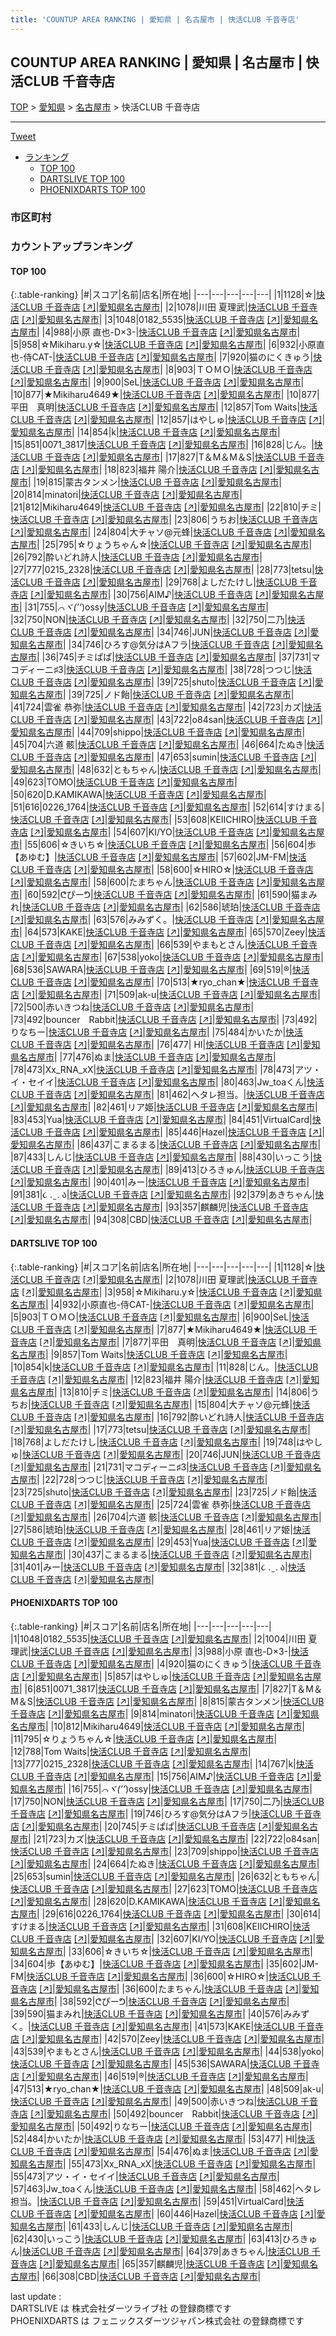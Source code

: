 ```yaml
---
title: 'COUNTUP AREA RANKING | 愛知県 | 名古屋市 | 快活CLUB 千音寺店'
---
```

## COUNTUP AREA RANKING | 愛知県 | 名古屋市 | 快活CLUB 千音寺店

[TOP](/darts/rank/) > [愛知県](/darts/rank/愛知県/) > [名古屋市](/darts/rank/愛知県/名古屋市/) > 快活CLUB 千音寺店

___

<a href="https://twitter.com/share?ref_src=twsrc%5Etfw" data-text="COUNTUP AREA RANKING | 愛知県名古屋市快活CLUB 千音寺店" class="twitter-share-button" data-hashtags="DARTSLIVE,PHOENIXDARTS,darts,ダーツ" data-show-count="false">Tweet</a>

* [ランキング](#カウントアップランキング)
    * [TOP 100](#top-100)
    * [DARTSLIVE TOP 100](#dartslive-top-100)
    * [PHOENIXDARTS TOP 100](#phoenixdarts-top-100)

### 市区町村

<ul>

</ul>

### カウントアップランキング

#### TOP 100



{:.table-ranking}
|#|スコア|名前|店名|所在地|
|---|---|---|---|---|
|1|1128|<span class="rank-name-dl">☆</span>|<a href="/darts/rank/shops/a85e10fd75f3d68a28032249b44395af.html">快活CLUB 千音寺店</a> <a href="https://search.dartslive.com/jp/shop/a85e10fd75f3d68a28032249b44395af">[↗]</a>|<a href="/darts/rank/愛知県/名古屋市">愛知県名古屋市</a>|
|2|1078|<span class="rank-name-dl">川田 夏理武</span>|<a href="/darts/rank/shops/a85e10fd75f3d68a28032249b44395af.html">快活CLUB 千音寺店</a> <a href="https://search.dartslive.com/jp/shop/a85e10fd75f3d68a28032249b44395af">[↗]</a>|<a href="/darts/rank/愛知県/名古屋市">愛知県名古屋市</a>|
|3|1048|<span class="rank-name-pd">0182_5535</span>|<a href="/darts/rank/shops/95231.html">快活CLUB 千音寺店</a> <a href="https://vs.phoenixdarts.com/jp/shop/shopDetailInfo/s_95231?s_seq=95231">[↗]</a>|<a href="/darts/rank/愛知県/名古屋市">愛知県名古屋市</a>|
|4|988|<span class="rank-name-pd">小原 直也-D×3-</span>|<a href="/darts/rank/shops/95231.html">快活CLUB 千音寺店</a> <a href="https://vs.phoenixdarts.com/jp/shop/shopDetailInfo/s_95231?s_seq=95231">[↗]</a>|<a href="/darts/rank/愛知県/名古屋市">愛知県名古屋市</a>|
|5|958|<span class="rank-name-dl">☆Mikiharu.y☆</span>|<a href="/darts/rank/shops/a85e10fd75f3d68a28032249b44395af.html">快活CLUB 千音寺店</a> <a href="https://search.dartslive.com/jp/shop/a85e10fd75f3d68a28032249b44395af">[↗]</a>|<a href="/darts/rank/愛知県/名古屋市">愛知県名古屋市</a>|
|6|932|<span class="rank-name-dl">小原直也-侍CAT-</span>|<a href="/darts/rank/shops/a85e10fd75f3d68a28032249b44395af.html">快活CLUB 千音寺店</a> <a href="https://search.dartslive.com/jp/shop/a85e10fd75f3d68a28032249b44395af">[↗]</a>|<a href="/darts/rank/愛知県/名古屋市">愛知県名古屋市</a>|
|7|920|<span class="rank-name-pd">猫のにくきゅう</span>|<a href="/darts/rank/shops/95231.html">快活CLUB 千音寺店</a> <a href="https://vs.phoenixdarts.com/jp/shop/shopDetailInfo/s_95231?s_seq=95231">[↗]</a>|<a href="/darts/rank/愛知県/名古屋市">愛知県名古屋市</a>|
|8|903|<span class="rank-name-dl">ＴＯＭＯ</span>|<a href="/darts/rank/shops/a85e10fd75f3d68a28032249b44395af.html">快活CLUB 千音寺店</a> <a href="https://search.dartslive.com/jp/shop/a85e10fd75f3d68a28032249b44395af">[↗]</a>|<a href="/darts/rank/愛知県/名古屋市">愛知県名古屋市</a>|
|9|900|<span class="rank-name-dl">SeL</span>|<a href="/darts/rank/shops/a85e10fd75f3d68a28032249b44395af.html">快活CLUB 千音寺店</a> <a href="https://search.dartslive.com/jp/shop/a85e10fd75f3d68a28032249b44395af">[↗]</a>|<a href="/darts/rank/愛知県/名古屋市">愛知県名古屋市</a>|
|10|877|<span class="rank-name-dl">★Mikiharu4649★</span>|<a href="/darts/rank/shops/a85e10fd75f3d68a28032249b44395af.html">快活CLUB 千音寺店</a> <a href="https://search.dartslive.com/jp/shop/a85e10fd75f3d68a28032249b44395af">[↗]</a>|<a href="/darts/rank/愛知県/名古屋市">愛知県名古屋市</a>|
|10|877|<span class="rank-name-dl">平田　真明</span>|<a href="/darts/rank/shops/a85e10fd75f3d68a28032249b44395af.html">快活CLUB 千音寺店</a> <a href="https://search.dartslive.com/jp/shop/a85e10fd75f3d68a28032249b44395af">[↗]</a>|<a href="/darts/rank/愛知県/名古屋市">愛知県名古屋市</a>|
|12|857|<span class="rank-name-dl">Tom Waits</span>|<a href="/darts/rank/shops/a85e10fd75f3d68a28032249b44395af.html">快活CLUB 千音寺店</a> <a href="https://search.dartslive.com/jp/shop/a85e10fd75f3d68a28032249b44395af">[↗]</a>|<a href="/darts/rank/愛知県/名古屋市">愛知県名古屋市</a>|
|12|857|<span class="rank-name-pd">はやしゅ</span>|<a href="/darts/rank/shops/95231.html">快活CLUB 千音寺店</a> <a href="https://vs.phoenixdarts.com/jp/shop/shopDetailInfo/s_95231?s_seq=95231">[↗]</a>|<a href="/darts/rank/愛知県/名古屋市">愛知県名古屋市</a>|
|14|854|<span class="rank-name-dl">k</span>|<a href="/darts/rank/shops/a85e10fd75f3d68a28032249b44395af.html">快活CLUB 千音寺店</a> <a href="https://search.dartslive.com/jp/shop/a85e10fd75f3d68a28032249b44395af">[↗]</a>|<a href="/darts/rank/愛知県/名古屋市">愛知県名古屋市</a>|
|15|851|<span class="rank-name-pd">0071_3817</span>|<a href="/darts/rank/shops/95231.html">快活CLUB 千音寺店</a> <a href="https://vs.phoenixdarts.com/jp/shop/shopDetailInfo/s_95231?s_seq=95231">[↗]</a>|<a href="/darts/rank/愛知県/名古屋市">愛知県名古屋市</a>|
|16|828|<span class="rank-name-dl">じん。</span>|<a href="/darts/rank/shops/a85e10fd75f3d68a28032249b44395af.html">快活CLUB 千音寺店</a> <a href="https://search.dartslive.com/jp/shop/a85e10fd75f3d68a28032249b44395af">[↗]</a>|<a href="/darts/rank/愛知県/名古屋市">愛知県名古屋市</a>|
|17|827|<span class="rank-name-pd">T＆M＆M＆S</span>|<a href="/darts/rank/shops/95231.html">快活CLUB 千音寺店</a> <a href="https://vs.phoenixdarts.com/jp/shop/shopDetailInfo/s_95231?s_seq=95231">[↗]</a>|<a href="/darts/rank/愛知県/名古屋市">愛知県名古屋市</a>|
|18|823|<span class="rank-name-dl">福井 陽介</span>|<a href="/darts/rank/shops/a85e10fd75f3d68a28032249b44395af.html">快活CLUB 千音寺店</a> <a href="https://search.dartslive.com/jp/shop/a85e10fd75f3d68a28032249b44395af">[↗]</a>|<a href="/darts/rank/愛知県/名古屋市">愛知県名古屋市</a>|
|19|815|<span class="rank-name-pd">蒙古タンメン</span>|<a href="/darts/rank/shops/95231.html">快活CLUB 千音寺店</a> <a href="https://vs.phoenixdarts.com/jp/shop/shopDetailInfo/s_95231?s_seq=95231">[↗]</a>|<a href="/darts/rank/愛知県/名古屋市">愛知県名古屋市</a>|
|20|814|<span class="rank-name-pd">minatori</span>|<a href="/darts/rank/shops/95231.html">快活CLUB 千音寺店</a> <a href="https://vs.phoenixdarts.com/jp/shop/shopDetailInfo/s_95231?s_seq=95231">[↗]</a>|<a href="/darts/rank/愛知県/名古屋市">愛知県名古屋市</a>|
|21|812|<span class="rank-name-pd">Mikiharu4649</span>|<a href="/darts/rank/shops/95231.html">快活CLUB 千音寺店</a> <a href="https://vs.phoenixdarts.com/jp/shop/shopDetailInfo/s_95231?s_seq=95231">[↗]</a>|<a href="/darts/rank/愛知県/名古屋市">愛知県名古屋市</a>|
|22|810|<span class="rank-name-dl">チミ</span>|<a href="/darts/rank/shops/a85e10fd75f3d68a28032249b44395af.html">快活CLUB 千音寺店</a> <a href="https://search.dartslive.com/jp/shop/a85e10fd75f3d68a28032249b44395af">[↗]</a>|<a href="/darts/rank/愛知県/名古屋市">愛知県名古屋市</a>|
|23|806|<span class="rank-name-dl">うちお</span>|<a href="/darts/rank/shops/a85e10fd75f3d68a28032249b44395af.html">快活CLUB 千音寺店</a> <a href="https://search.dartslive.com/jp/shop/a85e10fd75f3d68a28032249b44395af">[↗]</a>|<a href="/darts/rank/愛知県/名古屋市">愛知県名古屋市</a>|
|24|804|<span class="rank-name-dl">大チャソ@元蜂</span>|<a href="/darts/rank/shops/a85e10fd75f3d68a28032249b44395af.html">快活CLUB 千音寺店</a> <a href="https://search.dartslive.com/jp/shop/a85e10fd75f3d68a28032249b44395af">[↗]</a>|<a href="/darts/rank/愛知県/名古屋市">愛知県名古屋市</a>|
|25|795|<span class="rank-name-pd">☆りょうちゃん☆</span>|<a href="/darts/rank/shops/95231.html">快活CLUB 千音寺店</a> <a href="https://vs.phoenixdarts.com/jp/shop/shopDetailInfo/s_95231?s_seq=95231">[↗]</a>|<a href="/darts/rank/愛知県/名古屋市">愛知県名古屋市</a>|
|26|792|<span class="rank-name-dl">酔いどれ詩人</span>|<a href="/darts/rank/shops/a85e10fd75f3d68a28032249b44395af.html">快活CLUB 千音寺店</a> <a href="https://search.dartslive.com/jp/shop/a85e10fd75f3d68a28032249b44395af">[↗]</a>|<a href="/darts/rank/愛知県/名古屋市">愛知県名古屋市</a>|
|27|777|<span class="rank-name-pd">0215_2328</span>|<a href="/darts/rank/shops/95231.html">快活CLUB 千音寺店</a> <a href="https://vs.phoenixdarts.com/jp/shop/shopDetailInfo/s_95231?s_seq=95231">[↗]</a>|<a href="/darts/rank/愛知県/名古屋市">愛知県名古屋市</a>|
|28|773|<span class="rank-name-dl">tetsu</span>|<a href="/darts/rank/shops/a85e10fd75f3d68a28032249b44395af.html">快活CLUB 千音寺店</a> <a href="https://search.dartslive.com/jp/shop/a85e10fd75f3d68a28032249b44395af">[↗]</a>|<a href="/darts/rank/愛知県/名古屋市">愛知県名古屋市</a>|
|29|768|<span class="rank-name-dl">よしだたけし</span>|<a href="/darts/rank/shops/a85e10fd75f3d68a28032249b44395af.html">快活CLUB 千音寺店</a> <a href="https://search.dartslive.com/jp/shop/a85e10fd75f3d68a28032249b44395af">[↗]</a>|<a href="/darts/rank/愛知県/名古屋市">愛知県名古屋市</a>|
|30|756|<span class="rank-name-pd">AIM♪</span>|<a href="/darts/rank/shops/95231.html">快活CLUB 千音寺店</a> <a href="https://vs.phoenixdarts.com/jp/shop/shopDetailInfo/s_95231?s_seq=95231">[↗]</a>|<a href="/darts/rank/愛知県/名古屋市">愛知県名古屋市</a>|
|31|755|<span class="rank-name-pd">*⌒ヾ(’’*)ossy</span>|<a href="/darts/rank/shops/95231.html">快活CLUB 千音寺店</a> <a href="https://vs.phoenixdarts.com/jp/shop/shopDetailInfo/s_95231?s_seq=95231">[↗]</a>|<a href="/darts/rank/愛知県/名古屋市">愛知県名古屋市</a>|
|32|750|<span class="rank-name-pd">NON</span>|<a href="/darts/rank/shops/95231.html">快活CLUB 千音寺店</a> <a href="https://vs.phoenixdarts.com/jp/shop/shopDetailInfo/s_95231?s_seq=95231">[↗]</a>|<a href="/darts/rank/愛知県/名古屋市">愛知県名古屋市</a>|
|32|750|<span class="rank-name-pd">二乃</span>|<a href="/darts/rank/shops/95231.html">快活CLUB 千音寺店</a> <a href="https://vs.phoenixdarts.com/jp/shop/shopDetailInfo/s_95231?s_seq=95231">[↗]</a>|<a href="/darts/rank/愛知県/名古屋市">愛知県名古屋市</a>|
|34|746|<span class="rank-name-dl">JUN</span>|<a href="/darts/rank/shops/a85e10fd75f3d68a28032249b44395af.html">快活CLUB 千音寺店</a> <a href="https://search.dartslive.com/jp/shop/a85e10fd75f3d68a28032249b44395af">[↗]</a>|<a href="/darts/rank/愛知県/名古屋市">愛知県名古屋市</a>|
|34|746|<span class="rank-name-pd">ひろす@気分はAフラ</span>|<a href="/darts/rank/shops/95231.html">快活CLUB 千音寺店</a> <a href="https://vs.phoenixdarts.com/jp/shop/shopDetailInfo/s_95231?s_seq=95231">[↗]</a>|<a href="/darts/rank/愛知県/名古屋市">愛知県名古屋市</a>|
|36|745|<span class="rank-name-pd">チミぱぱ</span>|<a href="/darts/rank/shops/95231.html">快活CLUB 千音寺店</a> <a href="https://vs.phoenixdarts.com/jp/shop/shopDetailInfo/s_95231?s_seq=95231">[↗]</a>|<a href="/darts/rank/愛知県/名古屋市">愛知県名古屋市</a>|
|37|731|<span class="rank-name-dl">マコディーニ♯3</span>|<a href="/darts/rank/shops/a85e10fd75f3d68a28032249b44395af.html">快活CLUB 千音寺店</a> <a href="https://search.dartslive.com/jp/shop/a85e10fd75f3d68a28032249b44395af">[↗]</a>|<a href="/darts/rank/愛知県/名古屋市">愛知県名古屋市</a>|
|38|728|<span class="rank-name-dl">つつじ</span>|<a href="/darts/rank/shops/a85e10fd75f3d68a28032249b44395af.html">快活CLUB 千音寺店</a> <a href="https://search.dartslive.com/jp/shop/a85e10fd75f3d68a28032249b44395af">[↗]</a>|<a href="/darts/rank/愛知県/名古屋市">愛知県名古屋市</a>|
|39|725|<span class="rank-name-dl">shuto</span>|<a href="/darts/rank/shops/a85e10fd75f3d68a28032249b44395af.html">快活CLUB 千音寺店</a> <a href="https://search.dartslive.com/jp/shop/a85e10fd75f3d68a28032249b44395af">[↗]</a>|<a href="/darts/rank/愛知県/名古屋市">愛知県名古屋市</a>|
|39|725|<span class="rank-name-dl">ノド飴</span>|<a href="/darts/rank/shops/a85e10fd75f3d68a28032249b44395af.html">快活CLUB 千音寺店</a> <a href="https://search.dartslive.com/jp/shop/a85e10fd75f3d68a28032249b44395af">[↗]</a>|<a href="/darts/rank/愛知県/名古屋市">愛知県名古屋市</a>|
|41|724|<span class="rank-name-dl">雲雀 恭弥</span>|<a href="/darts/rank/shops/a85e10fd75f3d68a28032249b44395af.html">快活CLUB 千音寺店</a> <a href="https://search.dartslive.com/jp/shop/a85e10fd75f3d68a28032249b44395af">[↗]</a>|<a href="/darts/rank/愛知県/名古屋市">愛知県名古屋市</a>|
|42|723|<span class="rank-name-pd">カズ</span>|<a href="/darts/rank/shops/95231.html">快活CLUB 千音寺店</a> <a href="https://vs.phoenixdarts.com/jp/shop/shopDetailInfo/s_95231?s_seq=95231">[↗]</a>|<a href="/darts/rank/愛知県/名古屋市">愛知県名古屋市</a>|
|43|722|<span class="rank-name-pd">o84san</span>|<a href="/darts/rank/shops/95231.html">快活CLUB 千音寺店</a> <a href="https://vs.phoenixdarts.com/jp/shop/shopDetailInfo/s_95231?s_seq=95231">[↗]</a>|<a href="/darts/rank/愛知県/名古屋市">愛知県名古屋市</a>|
|44|709|<span class="rank-name-pd">shippo</span>|<a href="/darts/rank/shops/95231.html">快活CLUB 千音寺店</a> <a href="https://vs.phoenixdarts.com/jp/shop/shopDetailInfo/s_95231?s_seq=95231">[↗]</a>|<a href="/darts/rank/愛知県/名古屋市">愛知県名古屋市</a>|
|45|704|<span class="rank-name-dl">六道 骸</span>|<a href="/darts/rank/shops/a85e10fd75f3d68a28032249b44395af.html">快活CLUB 千音寺店</a> <a href="https://search.dartslive.com/jp/shop/a85e10fd75f3d68a28032249b44395af">[↗]</a>|<a href="/darts/rank/愛知県/名古屋市">愛知県名古屋市</a>|
|46|664|<span class="rank-name-pd">たぬき</span>|<a href="/darts/rank/shops/95231.html">快活CLUB 千音寺店</a> <a href="https://vs.phoenixdarts.com/jp/shop/shopDetailInfo/s_95231?s_seq=95231">[↗]</a>|<a href="/darts/rank/愛知県/名古屋市">愛知県名古屋市</a>|
|47|653|<span class="rank-name-pd">sumin</span>|<a href="/darts/rank/shops/95231.html">快活CLUB 千音寺店</a> <a href="https://vs.phoenixdarts.com/jp/shop/shopDetailInfo/s_95231?s_seq=95231">[↗]</a>|<a href="/darts/rank/愛知県/名古屋市">愛知県名古屋市</a>|
|48|632|<span class="rank-name-pd">ともちゃん</span>|<a href="/darts/rank/shops/95231.html">快活CLUB 千音寺店</a> <a href="https://vs.phoenixdarts.com/jp/shop/shopDetailInfo/s_95231?s_seq=95231">[↗]</a>|<a href="/darts/rank/愛知県/名古屋市">愛知県名古屋市</a>|
|49|623|<span class="rank-name-pd">TOMO</span>|<a href="/darts/rank/shops/95231.html">快活CLUB 千音寺店</a> <a href="https://vs.phoenixdarts.com/jp/shop/shopDetailInfo/s_95231?s_seq=95231">[↗]</a>|<a href="/darts/rank/愛知県/名古屋市">愛知県名古屋市</a>|
|50|620|<span class="rank-name-pd">D.KAMIKAWA</span>|<a href="/darts/rank/shops/95231.html">快活CLUB 千音寺店</a> <a href="https://vs.phoenixdarts.com/jp/shop/shopDetailInfo/s_95231?s_seq=95231">[↗]</a>|<a href="/darts/rank/愛知県/名古屋市">愛知県名古屋市</a>|
|51|616|<span class="rank-name-pd">0226_1764</span>|<a href="/darts/rank/shops/95231.html">快活CLUB 千音寺店</a> <a href="https://vs.phoenixdarts.com/jp/shop/shopDetailInfo/s_95231?s_seq=95231">[↗]</a>|<a href="/darts/rank/愛知県/名古屋市">愛知県名古屋市</a>|
|52|614|<span class="rank-name-pd">すけまる</span>|<a href="/darts/rank/shops/95231.html">快活CLUB 千音寺店</a> <a href="https://vs.phoenixdarts.com/jp/shop/shopDetailInfo/s_95231?s_seq=95231">[↗]</a>|<a href="/darts/rank/愛知県/名古屋市">愛知県名古屋市</a>|
|53|608|<span class="rank-name-pd">KEIICHIRO</span>|<a href="/darts/rank/shops/95231.html">快活CLUB 千音寺店</a> <a href="https://vs.phoenixdarts.com/jp/shop/shopDetailInfo/s_95231?s_seq=95231">[↗]</a>|<a href="/darts/rank/愛知県/名古屋市">愛知県名古屋市</a>|
|54|607|<span class="rank-name-pd">KI/YO</span>|<a href="/darts/rank/shops/95231.html">快活CLUB 千音寺店</a> <a href="https://vs.phoenixdarts.com/jp/shop/shopDetailInfo/s_95231?s_seq=95231">[↗]</a>|<a href="/darts/rank/愛知県/名古屋市">愛知県名古屋市</a>|
|55|606|<span class="rank-name-pd">☆きいち☆</span>|<a href="/darts/rank/shops/95231.html">快活CLUB 千音寺店</a> <a href="https://vs.phoenixdarts.com/jp/shop/shopDetailInfo/s_95231?s_seq=95231">[↗]</a>|<a href="/darts/rank/愛知県/名古屋市">愛知県名古屋市</a>|
|56|604|<span class="rank-name-pd">歩【あゆむ】</span>|<a href="/darts/rank/shops/95231.html">快活CLUB 千音寺店</a> <a href="https://vs.phoenixdarts.com/jp/shop/shopDetailInfo/s_95231?s_seq=95231">[↗]</a>|<a href="/darts/rank/愛知県/名古屋市">愛知県名古屋市</a>|
|57|602|<span class="rank-name-pd">JM-FM</span>|<a href="/darts/rank/shops/95231.html">快活CLUB 千音寺店</a> <a href="https://vs.phoenixdarts.com/jp/shop/shopDetailInfo/s_95231?s_seq=95231">[↗]</a>|<a href="/darts/rank/愛知県/名古屋市">愛知県名古屋市</a>|
|58|600|<span class="rank-name-pd">☆HIRO☆</span>|<a href="/darts/rank/shops/95231.html">快活CLUB 千音寺店</a> <a href="https://vs.phoenixdarts.com/jp/shop/shopDetailInfo/s_95231?s_seq=95231">[↗]</a>|<a href="/darts/rank/愛知県/名古屋市">愛知県名古屋市</a>|
|58|600|<span class="rank-name-pd">たまちゃん</span>|<a href="/darts/rank/shops/95231.html">快活CLUB 千音寺店</a> <a href="https://vs.phoenixdarts.com/jp/shop/shopDetailInfo/s_95231?s_seq=95231">[↗]</a>|<a href="/darts/rank/愛知県/名古屋市">愛知県名古屋市</a>|
|60|592|<span class="rank-name-pd">ᕦぴーᕤ</span>|<a href="/darts/rank/shops/95231.html">快活CLUB 千音寺店</a> <a href="https://vs.phoenixdarts.com/jp/shop/shopDetailInfo/s_95231?s_seq=95231">[↗]</a>|<a href="/darts/rank/愛知県/名古屋市">愛知県名古屋市</a>|
|61|590|<span class="rank-name-pd">猫まみれ</span>|<a href="/darts/rank/shops/95231.html">快活CLUB 千音寺店</a> <a href="https://vs.phoenixdarts.com/jp/shop/shopDetailInfo/s_95231?s_seq=95231">[↗]</a>|<a href="/darts/rank/愛知県/名古屋市">愛知県名古屋市</a>|
|62|586|<span class="rank-name-dl">琥珀</span>|<a href="/darts/rank/shops/a85e10fd75f3d68a28032249b44395af.html">快活CLUB 千音寺店</a> <a href="https://search.dartslive.com/jp/shop/a85e10fd75f3d68a28032249b44395af">[↗]</a>|<a href="/darts/rank/愛知県/名古屋市">愛知県名古屋市</a>|
|63|576|<span class="rank-name-pd">みみずく。</span>|<a href="/darts/rank/shops/95231.html">快活CLUB 千音寺店</a> <a href="https://vs.phoenixdarts.com/jp/shop/shopDetailInfo/s_95231?s_seq=95231">[↗]</a>|<a href="/darts/rank/愛知県/名古屋市">愛知県名古屋市</a>|
|64|573|<span class="rank-name-pd">KAKE</span>|<a href="/darts/rank/shops/95231.html">快活CLUB 千音寺店</a> <a href="https://vs.phoenixdarts.com/jp/shop/shopDetailInfo/s_95231?s_seq=95231">[↗]</a>|<a href="/darts/rank/愛知県/名古屋市">愛知県名古屋市</a>|
|65|570|<span class="rank-name-pd">Zeey</span>|<a href="/darts/rank/shops/95231.html">快活CLUB 千音寺店</a> <a href="https://vs.phoenixdarts.com/jp/shop/shopDetailInfo/s_95231?s_seq=95231">[↗]</a>|<a href="/darts/rank/愛知県/名古屋市">愛知県名古屋市</a>|
|66|539|<span class="rank-name-pd">やまもとさん</span>|<a href="/darts/rank/shops/95231.html">快活CLUB 千音寺店</a> <a href="https://vs.phoenixdarts.com/jp/shop/shopDetailInfo/s_95231?s_seq=95231">[↗]</a>|<a href="/darts/rank/愛知県/名古屋市">愛知県名古屋市</a>|
|67|538|<span class="rank-name-pd">yoko</span>|<a href="/darts/rank/shops/95231.html">快活CLUB 千音寺店</a> <a href="https://vs.phoenixdarts.com/jp/shop/shopDetailInfo/s_95231?s_seq=95231">[↗]</a>|<a href="/darts/rank/愛知県/名古屋市">愛知県名古屋市</a>|
|68|536|<span class="rank-name-pd">SAWARA</span>|<a href="/darts/rank/shops/95231.html">快活CLUB 千音寺店</a> <a href="https://vs.phoenixdarts.com/jp/shop/shopDetailInfo/s_95231?s_seq=95231">[↗]</a>|<a href="/darts/rank/愛知県/名古屋市">愛知県名古屋市</a>|
|69|519|<span class="rank-name-pd">®️</span>|<a href="/darts/rank/shops/95231.html">快活CLUB 千音寺店</a> <a href="https://vs.phoenixdarts.com/jp/shop/shopDetailInfo/s_95231?s_seq=95231">[↗]</a>|<a href="/darts/rank/愛知県/名古屋市">愛知県名古屋市</a>|
|70|513|<span class="rank-name-pd">★ryo_chan★</span>|<a href="/darts/rank/shops/95231.html">快活CLUB 千音寺店</a> <a href="https://vs.phoenixdarts.com/jp/shop/shopDetailInfo/s_95231?s_seq=95231">[↗]</a>|<a href="/darts/rank/愛知県/名古屋市">愛知県名古屋市</a>|
|71|509|<span class="rank-name-pd">ak-u</span>|<a href="/darts/rank/shops/95231.html">快活CLUB 千音寺店</a> <a href="https://vs.phoenixdarts.com/jp/shop/shopDetailInfo/s_95231?s_seq=95231">[↗]</a>|<a href="/darts/rank/愛知県/名古屋市">愛知県名古屋市</a>|
|72|500|<span class="rank-name-pd">赤いきつね</span>|<a href="/darts/rank/shops/95231.html">快活CLUB 千音寺店</a> <a href="https://vs.phoenixdarts.com/jp/shop/shopDetailInfo/s_95231?s_seq=95231">[↗]</a>|<a href="/darts/rank/愛知県/名古屋市">愛知県名古屋市</a>|
|73|492|<span class="rank-name-pd">bouncer　Rabbit</span>|<a href="/darts/rank/shops/95231.html">快活CLUB 千音寺店</a> <a href="https://vs.phoenixdarts.com/jp/shop/shopDetailInfo/s_95231?s_seq=95231">[↗]</a>|<a href="/darts/rank/愛知県/名古屋市">愛知県名古屋市</a>|
|73|492|<span class="rank-name-pd">りなちー</span>|<a href="/darts/rank/shops/95231.html">快活CLUB 千音寺店</a> <a href="https://vs.phoenixdarts.com/jp/shop/shopDetailInfo/s_95231?s_seq=95231">[↗]</a>|<a href="/darts/rank/愛知県/名古屋市">愛知県名古屋市</a>|
|75|484|<span class="rank-name-pd">かいたか</span>|<a href="/darts/rank/shops/95231.html">快活CLUB 千音寺店</a> <a href="https://vs.phoenixdarts.com/jp/shop/shopDetailInfo/s_95231?s_seq=95231">[↗]</a>|<a href="/darts/rank/愛知県/名古屋市">愛知県名古屋市</a>|
|76|477|<span class="rank-name-pd">  HI</span>|<a href="/darts/rank/shops/95231.html">快活CLUB 千音寺店</a> <a href="https://vs.phoenixdarts.com/jp/shop/shopDetailInfo/s_95231?s_seq=95231">[↗]</a>|<a href="/darts/rank/愛知県/名古屋市">愛知県名古屋市</a>|
|77|476|<span class="rank-name-pd">ぬま</span>|<a href="/darts/rank/shops/95231.html">快活CLUB 千音寺店</a> <a href="https://vs.phoenixdarts.com/jp/shop/shopDetailInfo/s_95231?s_seq=95231">[↗]</a>|<a href="/darts/rank/愛知県/名古屋市">愛知県名古屋市</a>|
|78|473|<span class="rank-name-pd">Xx_RNA_xX</span>|<a href="/darts/rank/shops/95231.html">快活CLUB 千音寺店</a> <a href="https://vs.phoenixdarts.com/jp/shop/shopDetailInfo/s_95231?s_seq=95231">[↗]</a>|<a href="/darts/rank/愛知県/名古屋市">愛知県名古屋市</a>|
|78|473|<span class="rank-name-pd">アツ・イ・セイイ</span>|<a href="/darts/rank/shops/95231.html">快活CLUB 千音寺店</a> <a href="https://vs.phoenixdarts.com/jp/shop/shopDetailInfo/s_95231?s_seq=95231">[↗]</a>|<a href="/darts/rank/愛知県/名古屋市">愛知県名古屋市</a>|
|80|463|<span class="rank-name-pd">Jw_toaくん</span>|<a href="/darts/rank/shops/95231.html">快活CLUB 千音寺店</a> <a href="https://vs.phoenixdarts.com/jp/shop/shopDetailInfo/s_95231?s_seq=95231">[↗]</a>|<a href="/darts/rank/愛知県/名古屋市">愛知県名古屋市</a>|
|81|462|<span class="rank-name-pd">ヘタレ担当。</span>|<a href="/darts/rank/shops/95231.html">快活CLUB 千音寺店</a> <a href="https://vs.phoenixdarts.com/jp/shop/shopDetailInfo/s_95231?s_seq=95231">[↗]</a>|<a href="/darts/rank/愛知県/名古屋市">愛知県名古屋市</a>|
|82|461|<span class="rank-name-dl">リア姫</span>|<a href="/darts/rank/shops/a85e10fd75f3d68a28032249b44395af.html">快活CLUB 千音寺店</a> <a href="https://search.dartslive.com/jp/shop/a85e10fd75f3d68a28032249b44395af">[↗]</a>|<a href="/darts/rank/愛知県/名古屋市">愛知県名古屋市</a>|
|83|453|<span class="rank-name-dl">Yua</span>|<a href="/darts/rank/shops/a85e10fd75f3d68a28032249b44395af.html">快活CLUB 千音寺店</a> <a href="https://search.dartslive.com/jp/shop/a85e10fd75f3d68a28032249b44395af">[↗]</a>|<a href="/darts/rank/愛知県/名古屋市">愛知県名古屋市</a>|
|84|451|<span class="rank-name-pd">VirtualCard</span>|<a href="/darts/rank/shops/95231.html">快活CLUB 千音寺店</a> <a href="https://vs.phoenixdarts.com/jp/shop/shopDetailInfo/s_95231?s_seq=95231">[↗]</a>|<a href="/darts/rank/愛知県/名古屋市">愛知県名古屋市</a>|
|85|446|<span class="rank-name-pd">Hazel</span>|<a href="/darts/rank/shops/95231.html">快活CLUB 千音寺店</a> <a href="https://vs.phoenixdarts.com/jp/shop/shopDetailInfo/s_95231?s_seq=95231">[↗]</a>|<a href="/darts/rank/愛知県/名古屋市">愛知県名古屋市</a>|
|86|437|<span class="rank-name-dl">こまるまる</span>|<a href="/darts/rank/shops/a85e10fd75f3d68a28032249b44395af.html">快活CLUB 千音寺店</a> <a href="https://search.dartslive.com/jp/shop/a85e10fd75f3d68a28032249b44395af">[↗]</a>|<a href="/darts/rank/愛知県/名古屋市">愛知県名古屋市</a>|
|87|433|<span class="rank-name-pd">しんじ</span>|<a href="/darts/rank/shops/95231.html">快活CLUB 千音寺店</a> <a href="https://vs.phoenixdarts.com/jp/shop/shopDetailInfo/s_95231?s_seq=95231">[↗]</a>|<a href="/darts/rank/愛知県/名古屋市">愛知県名古屋市</a>|
|88|430|<span class="rank-name-pd">いっこう</span>|<a href="/darts/rank/shops/95231.html">快活CLUB 千音寺店</a> <a href="https://vs.phoenixdarts.com/jp/shop/shopDetailInfo/s_95231?s_seq=95231">[↗]</a>|<a href="/darts/rank/愛知県/名古屋市">愛知県名古屋市</a>|
|89|413|<span class="rank-name-pd">ひろきゅん</span>|<a href="/darts/rank/shops/95231.html">快活CLUB 千音寺店</a> <a href="https://vs.phoenixdarts.com/jp/shop/shopDetailInfo/s_95231?s_seq=95231">[↗]</a>|<a href="/darts/rank/愛知県/名古屋市">愛知県名古屋市</a>|
|90|401|<span class="rank-name-dl">みー</span>|<a href="/darts/rank/shops/a85e10fd75f3d68a28032249b44395af.html">快活CLUB 千音寺店</a> <a href="https://search.dartslive.com/jp/shop/a85e10fd75f3d68a28032249b44395af">[↗]</a>|<a href="/darts/rank/愛知県/名古屋市">愛知県名古屋市</a>|
|91|381|<span class="rank-name-dl">૮ . ̫ . ა</span>|<a href="/darts/rank/shops/a85e10fd75f3d68a28032249b44395af.html">快活CLUB 千音寺店</a> <a href="https://search.dartslive.com/jp/shop/a85e10fd75f3d68a28032249b44395af">[↗]</a>|<a href="/darts/rank/愛知県/名古屋市">愛知県名古屋市</a>|
|92|379|<span class="rank-name-pd">あきちゃん</span>|<a href="/darts/rank/shops/95231.html">快活CLUB 千音寺店</a> <a href="https://vs.phoenixdarts.com/jp/shop/shopDetailInfo/s_95231?s_seq=95231">[↗]</a>|<a href="/darts/rank/愛知県/名古屋市">愛知県名古屋市</a>|
|93|357|<span class="rank-name-pd">麒麟児</span>|<a href="/darts/rank/shops/95231.html">快活CLUB 千音寺店</a> <a href="https://vs.phoenixdarts.com/jp/shop/shopDetailInfo/s_95231?s_seq=95231">[↗]</a>|<a href="/darts/rank/愛知県/名古屋市">愛知県名古屋市</a>|
|94|308|<span class="rank-name-pd">CBD</span>|<a href="/darts/rank/shops/95231.html">快活CLUB 千音寺店</a> <a href="https://vs.phoenixdarts.com/jp/shop/shopDetailInfo/s_95231?s_seq=95231">[↗]</a>|<a href="/darts/rank/愛知県/名古屋市">愛知県名古屋市</a>|


#### DARTSLIVE TOP 100



{:.table-ranking}
|#|スコア|名前|店名|所在地|
|---|---|---|---|---|
|1|1128|<span class="rank-name-dl">☆</span>|<a href="/darts/rank/shops/a85e10fd75f3d68a28032249b44395af.html">快活CLUB 千音寺店</a> <a href="https://search.dartslive.com/jp/shop/a85e10fd75f3d68a28032249b44395af">[↗]</a>|<a href="/darts/rank/愛知県/名古屋市">愛知県名古屋市</a>|
|2|1078|<span class="rank-name-dl">川田 夏理武</span>|<a href="/darts/rank/shops/a85e10fd75f3d68a28032249b44395af.html">快活CLUB 千音寺店</a> <a href="https://search.dartslive.com/jp/shop/a85e10fd75f3d68a28032249b44395af">[↗]</a>|<a href="/darts/rank/愛知県/名古屋市">愛知県名古屋市</a>|
|3|958|<span class="rank-name-dl">☆Mikiharu.y☆</span>|<a href="/darts/rank/shops/a85e10fd75f3d68a28032249b44395af.html">快活CLUB 千音寺店</a> <a href="https://search.dartslive.com/jp/shop/a85e10fd75f3d68a28032249b44395af">[↗]</a>|<a href="/darts/rank/愛知県/名古屋市">愛知県名古屋市</a>|
|4|932|<span class="rank-name-dl">小原直也-侍CAT-</span>|<a href="/darts/rank/shops/a85e10fd75f3d68a28032249b44395af.html">快活CLUB 千音寺店</a> <a href="https://search.dartslive.com/jp/shop/a85e10fd75f3d68a28032249b44395af">[↗]</a>|<a href="/darts/rank/愛知県/名古屋市">愛知県名古屋市</a>|
|5|903|<span class="rank-name-dl">ＴＯＭＯ</span>|<a href="/darts/rank/shops/a85e10fd75f3d68a28032249b44395af.html">快活CLUB 千音寺店</a> <a href="https://search.dartslive.com/jp/shop/a85e10fd75f3d68a28032249b44395af">[↗]</a>|<a href="/darts/rank/愛知県/名古屋市">愛知県名古屋市</a>|
|6|900|<span class="rank-name-dl">SeL</span>|<a href="/darts/rank/shops/a85e10fd75f3d68a28032249b44395af.html">快活CLUB 千音寺店</a> <a href="https://search.dartslive.com/jp/shop/a85e10fd75f3d68a28032249b44395af">[↗]</a>|<a href="/darts/rank/愛知県/名古屋市">愛知県名古屋市</a>|
|7|877|<span class="rank-name-dl">★Mikiharu4649★</span>|<a href="/darts/rank/shops/a85e10fd75f3d68a28032249b44395af.html">快活CLUB 千音寺店</a> <a href="https://search.dartslive.com/jp/shop/a85e10fd75f3d68a28032249b44395af">[↗]</a>|<a href="/darts/rank/愛知県/名古屋市">愛知県名古屋市</a>|
|7|877|<span class="rank-name-dl">平田　真明</span>|<a href="/darts/rank/shops/a85e10fd75f3d68a28032249b44395af.html">快活CLUB 千音寺店</a> <a href="https://search.dartslive.com/jp/shop/a85e10fd75f3d68a28032249b44395af">[↗]</a>|<a href="/darts/rank/愛知県/名古屋市">愛知県名古屋市</a>|
|9|857|<span class="rank-name-dl">Tom Waits</span>|<a href="/darts/rank/shops/a85e10fd75f3d68a28032249b44395af.html">快活CLUB 千音寺店</a> <a href="https://search.dartslive.com/jp/shop/a85e10fd75f3d68a28032249b44395af">[↗]</a>|<a href="/darts/rank/愛知県/名古屋市">愛知県名古屋市</a>|
|10|854|<span class="rank-name-dl">k</span>|<a href="/darts/rank/shops/a85e10fd75f3d68a28032249b44395af.html">快活CLUB 千音寺店</a> <a href="https://search.dartslive.com/jp/shop/a85e10fd75f3d68a28032249b44395af">[↗]</a>|<a href="/darts/rank/愛知県/名古屋市">愛知県名古屋市</a>|
|11|828|<span class="rank-name-dl">じん。</span>|<a href="/darts/rank/shops/a85e10fd75f3d68a28032249b44395af.html">快活CLUB 千音寺店</a> <a href="https://search.dartslive.com/jp/shop/a85e10fd75f3d68a28032249b44395af">[↗]</a>|<a href="/darts/rank/愛知県/名古屋市">愛知県名古屋市</a>|
|12|823|<span class="rank-name-dl">福井 陽介</span>|<a href="/darts/rank/shops/a85e10fd75f3d68a28032249b44395af.html">快活CLUB 千音寺店</a> <a href="https://search.dartslive.com/jp/shop/a85e10fd75f3d68a28032249b44395af">[↗]</a>|<a href="/darts/rank/愛知県/名古屋市">愛知県名古屋市</a>|
|13|810|<span class="rank-name-dl">チミ</span>|<a href="/darts/rank/shops/a85e10fd75f3d68a28032249b44395af.html">快活CLUB 千音寺店</a> <a href="https://search.dartslive.com/jp/shop/a85e10fd75f3d68a28032249b44395af">[↗]</a>|<a href="/darts/rank/愛知県/名古屋市">愛知県名古屋市</a>|
|14|806|<span class="rank-name-dl">うちお</span>|<a href="/darts/rank/shops/a85e10fd75f3d68a28032249b44395af.html">快活CLUB 千音寺店</a> <a href="https://search.dartslive.com/jp/shop/a85e10fd75f3d68a28032249b44395af">[↗]</a>|<a href="/darts/rank/愛知県/名古屋市">愛知県名古屋市</a>|
|15|804|<span class="rank-name-dl">大チャソ@元蜂</span>|<a href="/darts/rank/shops/a85e10fd75f3d68a28032249b44395af.html">快活CLUB 千音寺店</a> <a href="https://search.dartslive.com/jp/shop/a85e10fd75f3d68a28032249b44395af">[↗]</a>|<a href="/darts/rank/愛知県/名古屋市">愛知県名古屋市</a>|
|16|792|<span class="rank-name-dl">酔いどれ詩人</span>|<a href="/darts/rank/shops/a85e10fd75f3d68a28032249b44395af.html">快活CLUB 千音寺店</a> <a href="https://search.dartslive.com/jp/shop/a85e10fd75f3d68a28032249b44395af">[↗]</a>|<a href="/darts/rank/愛知県/名古屋市">愛知県名古屋市</a>|
|17|773|<span class="rank-name-dl">tetsu</span>|<a href="/darts/rank/shops/a85e10fd75f3d68a28032249b44395af.html">快活CLUB 千音寺店</a> <a href="https://search.dartslive.com/jp/shop/a85e10fd75f3d68a28032249b44395af">[↗]</a>|<a href="/darts/rank/愛知県/名古屋市">愛知県名古屋市</a>|
|18|768|<span class="rank-name-dl">よしだたけし</span>|<a href="/darts/rank/shops/a85e10fd75f3d68a28032249b44395af.html">快活CLUB 千音寺店</a> <a href="https://search.dartslive.com/jp/shop/a85e10fd75f3d68a28032249b44395af">[↗]</a>|<a href="/darts/rank/愛知県/名古屋市">愛知県名古屋市</a>|
|19|748|<span class="rank-name-dl">はやしゅ</span>|<a href="/darts/rank/shops/a85e10fd75f3d68a28032249b44395af.html">快活CLUB 千音寺店</a> <a href="https://search.dartslive.com/jp/shop/a85e10fd75f3d68a28032249b44395af">[↗]</a>|<a href="/darts/rank/愛知県/名古屋市">愛知県名古屋市</a>|
|20|746|<span class="rank-name-dl">JUN</span>|<a href="/darts/rank/shops/a85e10fd75f3d68a28032249b44395af.html">快活CLUB 千音寺店</a> <a href="https://search.dartslive.com/jp/shop/a85e10fd75f3d68a28032249b44395af">[↗]</a>|<a href="/darts/rank/愛知県/名古屋市">愛知県名古屋市</a>|
|21|731|<span class="rank-name-dl">マコディーニ♯3</span>|<a href="/darts/rank/shops/a85e10fd75f3d68a28032249b44395af.html">快活CLUB 千音寺店</a> <a href="https://search.dartslive.com/jp/shop/a85e10fd75f3d68a28032249b44395af">[↗]</a>|<a href="/darts/rank/愛知県/名古屋市">愛知県名古屋市</a>|
|22|728|<span class="rank-name-dl">つつじ</span>|<a href="/darts/rank/shops/a85e10fd75f3d68a28032249b44395af.html">快活CLUB 千音寺店</a> <a href="https://search.dartslive.com/jp/shop/a85e10fd75f3d68a28032249b44395af">[↗]</a>|<a href="/darts/rank/愛知県/名古屋市">愛知県名古屋市</a>|
|23|725|<span class="rank-name-dl">shuto</span>|<a href="/darts/rank/shops/a85e10fd75f3d68a28032249b44395af.html">快活CLUB 千音寺店</a> <a href="https://search.dartslive.com/jp/shop/a85e10fd75f3d68a28032249b44395af">[↗]</a>|<a href="/darts/rank/愛知県/名古屋市">愛知県名古屋市</a>|
|23|725|<span class="rank-name-dl">ノド飴</span>|<a href="/darts/rank/shops/a85e10fd75f3d68a28032249b44395af.html">快活CLUB 千音寺店</a> <a href="https://search.dartslive.com/jp/shop/a85e10fd75f3d68a28032249b44395af">[↗]</a>|<a href="/darts/rank/愛知県/名古屋市">愛知県名古屋市</a>|
|25|724|<span class="rank-name-dl">雲雀 恭弥</span>|<a href="/darts/rank/shops/a85e10fd75f3d68a28032249b44395af.html">快活CLUB 千音寺店</a> <a href="https://search.dartslive.com/jp/shop/a85e10fd75f3d68a28032249b44395af">[↗]</a>|<a href="/darts/rank/愛知県/名古屋市">愛知県名古屋市</a>|
|26|704|<span class="rank-name-dl">六道 骸</span>|<a href="/darts/rank/shops/a85e10fd75f3d68a28032249b44395af.html">快活CLUB 千音寺店</a> <a href="https://search.dartslive.com/jp/shop/a85e10fd75f3d68a28032249b44395af">[↗]</a>|<a href="/darts/rank/愛知県/名古屋市">愛知県名古屋市</a>|
|27|586|<span class="rank-name-dl">琥珀</span>|<a href="/darts/rank/shops/a85e10fd75f3d68a28032249b44395af.html">快活CLUB 千音寺店</a> <a href="https://search.dartslive.com/jp/shop/a85e10fd75f3d68a28032249b44395af">[↗]</a>|<a href="/darts/rank/愛知県/名古屋市">愛知県名古屋市</a>|
|28|461|<span class="rank-name-dl">リア姫</span>|<a href="/darts/rank/shops/a85e10fd75f3d68a28032249b44395af.html">快活CLUB 千音寺店</a> <a href="https://search.dartslive.com/jp/shop/a85e10fd75f3d68a28032249b44395af">[↗]</a>|<a href="/darts/rank/愛知県/名古屋市">愛知県名古屋市</a>|
|29|453|<span class="rank-name-dl">Yua</span>|<a href="/darts/rank/shops/a85e10fd75f3d68a28032249b44395af.html">快活CLUB 千音寺店</a> <a href="https://search.dartslive.com/jp/shop/a85e10fd75f3d68a28032249b44395af">[↗]</a>|<a href="/darts/rank/愛知県/名古屋市">愛知県名古屋市</a>|
|30|437|<span class="rank-name-dl">こまるまる</span>|<a href="/darts/rank/shops/a85e10fd75f3d68a28032249b44395af.html">快活CLUB 千音寺店</a> <a href="https://search.dartslive.com/jp/shop/a85e10fd75f3d68a28032249b44395af">[↗]</a>|<a href="/darts/rank/愛知県/名古屋市">愛知県名古屋市</a>|
|31|401|<span class="rank-name-dl">みー</span>|<a href="/darts/rank/shops/a85e10fd75f3d68a28032249b44395af.html">快活CLUB 千音寺店</a> <a href="https://search.dartslive.com/jp/shop/a85e10fd75f3d68a28032249b44395af">[↗]</a>|<a href="/darts/rank/愛知県/名古屋市">愛知県名古屋市</a>|
|32|381|<span class="rank-name-dl">૮ . ̫ . ა</span>|<a href="/darts/rank/shops/a85e10fd75f3d68a28032249b44395af.html">快活CLUB 千音寺店</a> <a href="https://search.dartslive.com/jp/shop/a85e10fd75f3d68a28032249b44395af">[↗]</a>|<a href="/darts/rank/愛知県/名古屋市">愛知県名古屋市</a>|


#### PHOENIXDARTS TOP 100



{:.table-ranking}
|#|スコア|名前|店名|所在地|
|---|---|---|---|---|
|1|1048|<span class="rank-name-pd">0182_5535</span>|<a href="/darts/rank/shops/95231.html">快活CLUB 千音寺店</a> <a href="https://vs.phoenixdarts.com/jp/shop/shopDetailInfo/s_95231?s_seq=95231">[↗]</a>|<a href="/darts/rank/愛知県/名古屋市">愛知県名古屋市</a>|
|2|1004|<span class="rank-name-pd"><span class="pro-icon-pd"></span>川田 夏理武</span>|<a href="/darts/rank/shops/95231.html">快活CLUB 千音寺店</a> <a href="https://vs.phoenixdarts.com/jp/shop/shopDetailInfo/s_95231?s_seq=95231">[↗]</a>|<a href="/darts/rank/愛知県/名古屋市">愛知県名古屋市</a>|
|3|988|<span class="rank-name-pd">小原 直也-D×3-</span>|<a href="/darts/rank/shops/95231.html">快活CLUB 千音寺店</a> <a href="https://vs.phoenixdarts.com/jp/shop/shopDetailInfo/s_95231?s_seq=95231">[↗]</a>|<a href="/darts/rank/愛知県/名古屋市">愛知県名古屋市</a>|
|4|920|<span class="rank-name-pd">猫のにくきゅう</span>|<a href="/darts/rank/shops/95231.html">快活CLUB 千音寺店</a> <a href="https://vs.phoenixdarts.com/jp/shop/shopDetailInfo/s_95231?s_seq=95231">[↗]</a>|<a href="/darts/rank/愛知県/名古屋市">愛知県名古屋市</a>|
|5|857|<span class="rank-name-pd">はやしゅ</span>|<a href="/darts/rank/shops/95231.html">快活CLUB 千音寺店</a> <a href="https://vs.phoenixdarts.com/jp/shop/shopDetailInfo/s_95231?s_seq=95231">[↗]</a>|<a href="/darts/rank/愛知県/名古屋市">愛知県名古屋市</a>|
|6|851|<span class="rank-name-pd">0071_3817</span>|<a href="/darts/rank/shops/95231.html">快活CLUB 千音寺店</a> <a href="https://vs.phoenixdarts.com/jp/shop/shopDetailInfo/s_95231?s_seq=95231">[↗]</a>|<a href="/darts/rank/愛知県/名古屋市">愛知県名古屋市</a>|
|7|827|<span class="rank-name-pd">T＆M＆M＆S</span>|<a href="/darts/rank/shops/95231.html">快活CLUB 千音寺店</a> <a href="https://vs.phoenixdarts.com/jp/shop/shopDetailInfo/s_95231?s_seq=95231">[↗]</a>|<a href="/darts/rank/愛知県/名古屋市">愛知県名古屋市</a>|
|8|815|<span class="rank-name-pd">蒙古タンメン</span>|<a href="/darts/rank/shops/95231.html">快活CLUB 千音寺店</a> <a href="https://vs.phoenixdarts.com/jp/shop/shopDetailInfo/s_95231?s_seq=95231">[↗]</a>|<a href="/darts/rank/愛知県/名古屋市">愛知県名古屋市</a>|
|9|814|<span class="rank-name-pd">minatori</span>|<a href="/darts/rank/shops/95231.html">快活CLUB 千音寺店</a> <a href="https://vs.phoenixdarts.com/jp/shop/shopDetailInfo/s_95231?s_seq=95231">[↗]</a>|<a href="/darts/rank/愛知県/名古屋市">愛知県名古屋市</a>|
|10|812|<span class="rank-name-pd">Mikiharu4649</span>|<a href="/darts/rank/shops/95231.html">快活CLUB 千音寺店</a> <a href="https://vs.phoenixdarts.com/jp/shop/shopDetailInfo/s_95231?s_seq=95231">[↗]</a>|<a href="/darts/rank/愛知県/名古屋市">愛知県名古屋市</a>|
|11|795|<span class="rank-name-pd">☆りょうちゃん☆</span>|<a href="/darts/rank/shops/95231.html">快活CLUB 千音寺店</a> <a href="https://vs.phoenixdarts.com/jp/shop/shopDetailInfo/s_95231?s_seq=95231">[↗]</a>|<a href="/darts/rank/愛知県/名古屋市">愛知県名古屋市</a>|
|12|788|<span class="rank-name-pd">Tom Waits</span>|<a href="/darts/rank/shops/95231.html">快活CLUB 千音寺店</a> <a href="https://vs.phoenixdarts.com/jp/shop/shopDetailInfo/s_95231?s_seq=95231">[↗]</a>|<a href="/darts/rank/愛知県/名古屋市">愛知県名古屋市</a>|
|13|777|<span class="rank-name-pd">0215_2328</span>|<a href="/darts/rank/shops/95231.html">快活CLUB 千音寺店</a> <a href="https://vs.phoenixdarts.com/jp/shop/shopDetailInfo/s_95231?s_seq=95231">[↗]</a>|<a href="/darts/rank/愛知県/名古屋市">愛知県名古屋市</a>|
|14|767|<span class="rank-name-pd">k</span>|<a href="/darts/rank/shops/95231.html">快活CLUB 千音寺店</a> <a href="https://vs.phoenixdarts.com/jp/shop/shopDetailInfo/s_95231?s_seq=95231">[↗]</a>|<a href="/darts/rank/愛知県/名古屋市">愛知県名古屋市</a>|
|15|756|<span class="rank-name-pd">AIM♪</span>|<a href="/darts/rank/shops/95231.html">快活CLUB 千音寺店</a> <a href="https://vs.phoenixdarts.com/jp/shop/shopDetailInfo/s_95231?s_seq=95231">[↗]</a>|<a href="/darts/rank/愛知県/名古屋市">愛知県名古屋市</a>|
|16|755|<span class="rank-name-pd">*⌒ヾ(’’*)ossy</span>|<a href="/darts/rank/shops/95231.html">快活CLUB 千音寺店</a> <a href="https://vs.phoenixdarts.com/jp/shop/shopDetailInfo/s_95231?s_seq=95231">[↗]</a>|<a href="/darts/rank/愛知県/名古屋市">愛知県名古屋市</a>|
|17|750|<span class="rank-name-pd">NON</span>|<a href="/darts/rank/shops/95231.html">快活CLUB 千音寺店</a> <a href="https://vs.phoenixdarts.com/jp/shop/shopDetailInfo/s_95231?s_seq=95231">[↗]</a>|<a href="/darts/rank/愛知県/名古屋市">愛知県名古屋市</a>|
|17|750|<span class="rank-name-pd">二乃</span>|<a href="/darts/rank/shops/95231.html">快活CLUB 千音寺店</a> <a href="https://vs.phoenixdarts.com/jp/shop/shopDetailInfo/s_95231?s_seq=95231">[↗]</a>|<a href="/darts/rank/愛知県/名古屋市">愛知県名古屋市</a>|
|19|746|<span class="rank-name-pd">ひろす@気分はAフラ</span>|<a href="/darts/rank/shops/95231.html">快活CLUB 千音寺店</a> <a href="https://vs.phoenixdarts.com/jp/shop/shopDetailInfo/s_95231?s_seq=95231">[↗]</a>|<a href="/darts/rank/愛知県/名古屋市">愛知県名古屋市</a>|
|20|745|<span class="rank-name-pd">チミぱぱ</span>|<a href="/darts/rank/shops/95231.html">快活CLUB 千音寺店</a> <a href="https://vs.phoenixdarts.com/jp/shop/shopDetailInfo/s_95231?s_seq=95231">[↗]</a>|<a href="/darts/rank/愛知県/名古屋市">愛知県名古屋市</a>|
|21|723|<span class="rank-name-pd">カズ</span>|<a href="/darts/rank/shops/95231.html">快活CLUB 千音寺店</a> <a href="https://vs.phoenixdarts.com/jp/shop/shopDetailInfo/s_95231?s_seq=95231">[↗]</a>|<a href="/darts/rank/愛知県/名古屋市">愛知県名古屋市</a>|
|22|722|<span class="rank-name-pd">o84san</span>|<a href="/darts/rank/shops/95231.html">快活CLUB 千音寺店</a> <a href="https://vs.phoenixdarts.com/jp/shop/shopDetailInfo/s_95231?s_seq=95231">[↗]</a>|<a href="/darts/rank/愛知県/名古屋市">愛知県名古屋市</a>|
|23|709|<span class="rank-name-pd">shippo</span>|<a href="/darts/rank/shops/95231.html">快活CLUB 千音寺店</a> <a href="https://vs.phoenixdarts.com/jp/shop/shopDetailInfo/s_95231?s_seq=95231">[↗]</a>|<a href="/darts/rank/愛知県/名古屋市">愛知県名古屋市</a>|
|24|664|<span class="rank-name-pd">たぬき</span>|<a href="/darts/rank/shops/95231.html">快活CLUB 千音寺店</a> <a href="https://vs.phoenixdarts.com/jp/shop/shopDetailInfo/s_95231?s_seq=95231">[↗]</a>|<a href="/darts/rank/愛知県/名古屋市">愛知県名古屋市</a>|
|25|653|<span class="rank-name-pd">sumin</span>|<a href="/darts/rank/shops/95231.html">快活CLUB 千音寺店</a> <a href="https://vs.phoenixdarts.com/jp/shop/shopDetailInfo/s_95231?s_seq=95231">[↗]</a>|<a href="/darts/rank/愛知県/名古屋市">愛知県名古屋市</a>|
|26|632|<span class="rank-name-pd">ともちゃん</span>|<a href="/darts/rank/shops/95231.html">快活CLUB 千音寺店</a> <a href="https://vs.phoenixdarts.com/jp/shop/shopDetailInfo/s_95231?s_seq=95231">[↗]</a>|<a href="/darts/rank/愛知県/名古屋市">愛知県名古屋市</a>|
|27|623|<span class="rank-name-pd">TOMO</span>|<a href="/darts/rank/shops/95231.html">快活CLUB 千音寺店</a> <a href="https://vs.phoenixdarts.com/jp/shop/shopDetailInfo/s_95231?s_seq=95231">[↗]</a>|<a href="/darts/rank/愛知県/名古屋市">愛知県名古屋市</a>|
|28|620|<span class="rank-name-pd">D.KAMIKAWA</span>|<a href="/darts/rank/shops/95231.html">快活CLUB 千音寺店</a> <a href="https://vs.phoenixdarts.com/jp/shop/shopDetailInfo/s_95231?s_seq=95231">[↗]</a>|<a href="/darts/rank/愛知県/名古屋市">愛知県名古屋市</a>|
|29|616|<span class="rank-name-pd">0226_1764</span>|<a href="/darts/rank/shops/95231.html">快活CLUB 千音寺店</a> <a href="https://vs.phoenixdarts.com/jp/shop/shopDetailInfo/s_95231?s_seq=95231">[↗]</a>|<a href="/darts/rank/愛知県/名古屋市">愛知県名古屋市</a>|
|30|614|<span class="rank-name-pd">すけまる</span>|<a href="/darts/rank/shops/95231.html">快活CLUB 千音寺店</a> <a href="https://vs.phoenixdarts.com/jp/shop/shopDetailInfo/s_95231?s_seq=95231">[↗]</a>|<a href="/darts/rank/愛知県/名古屋市">愛知県名古屋市</a>|
|31|608|<span class="rank-name-pd">KEIICHIRO</span>|<a href="/darts/rank/shops/95231.html">快活CLUB 千音寺店</a> <a href="https://vs.phoenixdarts.com/jp/shop/shopDetailInfo/s_95231?s_seq=95231">[↗]</a>|<a href="/darts/rank/愛知県/名古屋市">愛知県名古屋市</a>|
|32|607|<span class="rank-name-pd">KI/YO</span>|<a href="/darts/rank/shops/95231.html">快活CLUB 千音寺店</a> <a href="https://vs.phoenixdarts.com/jp/shop/shopDetailInfo/s_95231?s_seq=95231">[↗]</a>|<a href="/darts/rank/愛知県/名古屋市">愛知県名古屋市</a>|
|33|606|<span class="rank-name-pd">☆きいち☆</span>|<a href="/darts/rank/shops/95231.html">快活CLUB 千音寺店</a> <a href="https://vs.phoenixdarts.com/jp/shop/shopDetailInfo/s_95231?s_seq=95231">[↗]</a>|<a href="/darts/rank/愛知県/名古屋市">愛知県名古屋市</a>|
|34|604|<span class="rank-name-pd">歩【あゆむ】</span>|<a href="/darts/rank/shops/95231.html">快活CLUB 千音寺店</a> <a href="https://vs.phoenixdarts.com/jp/shop/shopDetailInfo/s_95231?s_seq=95231">[↗]</a>|<a href="/darts/rank/愛知県/名古屋市">愛知県名古屋市</a>|
|35|602|<span class="rank-name-pd">JM-FM</span>|<a href="/darts/rank/shops/95231.html">快活CLUB 千音寺店</a> <a href="https://vs.phoenixdarts.com/jp/shop/shopDetailInfo/s_95231?s_seq=95231">[↗]</a>|<a href="/darts/rank/愛知県/名古屋市">愛知県名古屋市</a>|
|36|600|<span class="rank-name-pd">☆HIRO☆</span>|<a href="/darts/rank/shops/95231.html">快活CLUB 千音寺店</a> <a href="https://vs.phoenixdarts.com/jp/shop/shopDetailInfo/s_95231?s_seq=95231">[↗]</a>|<a href="/darts/rank/愛知県/名古屋市">愛知県名古屋市</a>|
|36|600|<span class="rank-name-pd">たまちゃん</span>|<a href="/darts/rank/shops/95231.html">快活CLUB 千音寺店</a> <a href="https://vs.phoenixdarts.com/jp/shop/shopDetailInfo/s_95231?s_seq=95231">[↗]</a>|<a href="/darts/rank/愛知県/名古屋市">愛知県名古屋市</a>|
|38|592|<span class="rank-name-pd">ᕦぴーᕤ</span>|<a href="/darts/rank/shops/95231.html">快活CLUB 千音寺店</a> <a href="https://vs.phoenixdarts.com/jp/shop/shopDetailInfo/s_95231?s_seq=95231">[↗]</a>|<a href="/darts/rank/愛知県/名古屋市">愛知県名古屋市</a>|
|39|590|<span class="rank-name-pd">猫まみれ</span>|<a href="/darts/rank/shops/95231.html">快活CLUB 千音寺店</a> <a href="https://vs.phoenixdarts.com/jp/shop/shopDetailInfo/s_95231?s_seq=95231">[↗]</a>|<a href="/darts/rank/愛知県/名古屋市">愛知県名古屋市</a>|
|40|576|<span class="rank-name-pd">みみずく。</span>|<a href="/darts/rank/shops/95231.html">快活CLUB 千音寺店</a> <a href="https://vs.phoenixdarts.com/jp/shop/shopDetailInfo/s_95231?s_seq=95231">[↗]</a>|<a href="/darts/rank/愛知県/名古屋市">愛知県名古屋市</a>|
|41|573|<span class="rank-name-pd">KAKE</span>|<a href="/darts/rank/shops/95231.html">快活CLUB 千音寺店</a> <a href="https://vs.phoenixdarts.com/jp/shop/shopDetailInfo/s_95231?s_seq=95231">[↗]</a>|<a href="/darts/rank/愛知県/名古屋市">愛知県名古屋市</a>|
|42|570|<span class="rank-name-pd">Zeey</span>|<a href="/darts/rank/shops/95231.html">快活CLUB 千音寺店</a> <a href="https://vs.phoenixdarts.com/jp/shop/shopDetailInfo/s_95231?s_seq=95231">[↗]</a>|<a href="/darts/rank/愛知県/名古屋市">愛知県名古屋市</a>|
|43|539|<span class="rank-name-pd">やまもとさん</span>|<a href="/darts/rank/shops/95231.html">快活CLUB 千音寺店</a> <a href="https://vs.phoenixdarts.com/jp/shop/shopDetailInfo/s_95231?s_seq=95231">[↗]</a>|<a href="/darts/rank/愛知県/名古屋市">愛知県名古屋市</a>|
|44|538|<span class="rank-name-pd">yoko</span>|<a href="/darts/rank/shops/95231.html">快活CLUB 千音寺店</a> <a href="https://vs.phoenixdarts.com/jp/shop/shopDetailInfo/s_95231?s_seq=95231">[↗]</a>|<a href="/darts/rank/愛知県/名古屋市">愛知県名古屋市</a>|
|45|536|<span class="rank-name-pd">SAWARA</span>|<a href="/darts/rank/shops/95231.html">快活CLUB 千音寺店</a> <a href="https://vs.phoenixdarts.com/jp/shop/shopDetailInfo/s_95231?s_seq=95231">[↗]</a>|<a href="/darts/rank/愛知県/名古屋市">愛知県名古屋市</a>|
|46|519|<span class="rank-name-pd">®️</span>|<a href="/darts/rank/shops/95231.html">快活CLUB 千音寺店</a> <a href="https://vs.phoenixdarts.com/jp/shop/shopDetailInfo/s_95231?s_seq=95231">[↗]</a>|<a href="/darts/rank/愛知県/名古屋市">愛知県名古屋市</a>|
|47|513|<span class="rank-name-pd">★ryo_chan★</span>|<a href="/darts/rank/shops/95231.html">快活CLUB 千音寺店</a> <a href="https://vs.phoenixdarts.com/jp/shop/shopDetailInfo/s_95231?s_seq=95231">[↗]</a>|<a href="/darts/rank/愛知県/名古屋市">愛知県名古屋市</a>|
|48|509|<span class="rank-name-pd">ak-u</span>|<a href="/darts/rank/shops/95231.html">快活CLUB 千音寺店</a> <a href="https://vs.phoenixdarts.com/jp/shop/shopDetailInfo/s_95231?s_seq=95231">[↗]</a>|<a href="/darts/rank/愛知県/名古屋市">愛知県名古屋市</a>|
|49|500|<span class="rank-name-pd">赤いきつね</span>|<a href="/darts/rank/shops/95231.html">快活CLUB 千音寺店</a> <a href="https://vs.phoenixdarts.com/jp/shop/shopDetailInfo/s_95231?s_seq=95231">[↗]</a>|<a href="/darts/rank/愛知県/名古屋市">愛知県名古屋市</a>|
|50|492|<span class="rank-name-pd">bouncer　Rabbit</span>|<a href="/darts/rank/shops/95231.html">快活CLUB 千音寺店</a> <a href="https://vs.phoenixdarts.com/jp/shop/shopDetailInfo/s_95231?s_seq=95231">[↗]</a>|<a href="/darts/rank/愛知県/名古屋市">愛知県名古屋市</a>|
|50|492|<span class="rank-name-pd">りなちー</span>|<a href="/darts/rank/shops/95231.html">快活CLUB 千音寺店</a> <a href="https://vs.phoenixdarts.com/jp/shop/shopDetailInfo/s_95231?s_seq=95231">[↗]</a>|<a href="/darts/rank/愛知県/名古屋市">愛知県名古屋市</a>|
|52|484|<span class="rank-name-pd">かいたか</span>|<a href="/darts/rank/shops/95231.html">快活CLUB 千音寺店</a> <a href="https://vs.phoenixdarts.com/jp/shop/shopDetailInfo/s_95231?s_seq=95231">[↗]</a>|<a href="/darts/rank/愛知県/名古屋市">愛知県名古屋市</a>|
|53|477|<span class="rank-name-pd">  HI</span>|<a href="/darts/rank/shops/95231.html">快活CLUB 千音寺店</a> <a href="https://vs.phoenixdarts.com/jp/shop/shopDetailInfo/s_95231?s_seq=95231">[↗]</a>|<a href="/darts/rank/愛知県/名古屋市">愛知県名古屋市</a>|
|54|476|<span class="rank-name-pd">ぬま</span>|<a href="/darts/rank/shops/95231.html">快活CLUB 千音寺店</a> <a href="https://vs.phoenixdarts.com/jp/shop/shopDetailInfo/s_95231?s_seq=95231">[↗]</a>|<a href="/darts/rank/愛知県/名古屋市">愛知県名古屋市</a>|
|55|473|<span class="rank-name-pd">Xx_RNA_xX</span>|<a href="/darts/rank/shops/95231.html">快活CLUB 千音寺店</a> <a href="https://vs.phoenixdarts.com/jp/shop/shopDetailInfo/s_95231?s_seq=95231">[↗]</a>|<a href="/darts/rank/愛知県/名古屋市">愛知県名古屋市</a>|
|55|473|<span class="rank-name-pd">アツ・イ・セイイ</span>|<a href="/darts/rank/shops/95231.html">快活CLUB 千音寺店</a> <a href="https://vs.phoenixdarts.com/jp/shop/shopDetailInfo/s_95231?s_seq=95231">[↗]</a>|<a href="/darts/rank/愛知県/名古屋市">愛知県名古屋市</a>|
|57|463|<span class="rank-name-pd">Jw_toaくん</span>|<a href="/darts/rank/shops/95231.html">快活CLUB 千音寺店</a> <a href="https://vs.phoenixdarts.com/jp/shop/shopDetailInfo/s_95231?s_seq=95231">[↗]</a>|<a href="/darts/rank/愛知県/名古屋市">愛知県名古屋市</a>|
|58|462|<span class="rank-name-pd">ヘタレ担当。</span>|<a href="/darts/rank/shops/95231.html">快活CLUB 千音寺店</a> <a href="https://vs.phoenixdarts.com/jp/shop/shopDetailInfo/s_95231?s_seq=95231">[↗]</a>|<a href="/darts/rank/愛知県/名古屋市">愛知県名古屋市</a>|
|59|451|<span class="rank-name-pd">VirtualCard</span>|<a href="/darts/rank/shops/95231.html">快活CLUB 千音寺店</a> <a href="https://vs.phoenixdarts.com/jp/shop/shopDetailInfo/s_95231?s_seq=95231">[↗]</a>|<a href="/darts/rank/愛知県/名古屋市">愛知県名古屋市</a>|
|60|446|<span class="rank-name-pd">Hazel</span>|<a href="/darts/rank/shops/95231.html">快活CLUB 千音寺店</a> <a href="https://vs.phoenixdarts.com/jp/shop/shopDetailInfo/s_95231?s_seq=95231">[↗]</a>|<a href="/darts/rank/愛知県/名古屋市">愛知県名古屋市</a>|
|61|433|<span class="rank-name-pd">しんじ</span>|<a href="/darts/rank/shops/95231.html">快活CLUB 千音寺店</a> <a href="https://vs.phoenixdarts.com/jp/shop/shopDetailInfo/s_95231?s_seq=95231">[↗]</a>|<a href="/darts/rank/愛知県/名古屋市">愛知県名古屋市</a>|
|62|430|<span class="rank-name-pd">いっこう</span>|<a href="/darts/rank/shops/95231.html">快活CLUB 千音寺店</a> <a href="https://vs.phoenixdarts.com/jp/shop/shopDetailInfo/s_95231?s_seq=95231">[↗]</a>|<a href="/darts/rank/愛知県/名古屋市">愛知県名古屋市</a>|
|63|413|<span class="rank-name-pd">ひろきゅん</span>|<a href="/darts/rank/shops/95231.html">快活CLUB 千音寺店</a> <a href="https://vs.phoenixdarts.com/jp/shop/shopDetailInfo/s_95231?s_seq=95231">[↗]</a>|<a href="/darts/rank/愛知県/名古屋市">愛知県名古屋市</a>|
|64|379|<span class="rank-name-pd">あきちゃん</span>|<a href="/darts/rank/shops/95231.html">快活CLUB 千音寺店</a> <a href="https://vs.phoenixdarts.com/jp/shop/shopDetailInfo/s_95231?s_seq=95231">[↗]</a>|<a href="/darts/rank/愛知県/名古屋市">愛知県名古屋市</a>|
|65|357|<span class="rank-name-pd">麒麟児</span>|<a href="/darts/rank/shops/95231.html">快活CLUB 千音寺店</a> <a href="https://vs.phoenixdarts.com/jp/shop/shopDetailInfo/s_95231?s_seq=95231">[↗]</a>|<a href="/darts/rank/愛知県/名古屋市">愛知県名古屋市</a>|
|66|308|<span class="rank-name-pd">CBD</span>|<a href="/darts/rank/shops/95231.html">快活CLUB 千音寺店</a> <a href="https://vs.phoenixdarts.com/jp/shop/shopDetailInfo/s_95231?s_seq=95231">[↗]</a>|<a href="/darts/rank/愛知県/名古屋市">愛知県名古屋市</a>|


<div class="footer border-top border-gray-light mt-5 pt-3 text-right text-gray">
    last update : <span style="font-weight: italic" id="foot_last_modified"></span><br />
    DARTSLIVE は 株式会社ダーツライブ社 の登録商標です<br />
    PHOENIXDARTS は フェニックスダーツジャパン株式会社 の登録商標です<br />
</div>

<script src="https://cdnjs.cloudflare.com/ajax/libs/jquery.tablesorter/2.31.3/js/jquery.tablesorter.min.js" integrity="sha512-qzgd5cYSZcosqpzpn7zF2ZId8f/8CHmFKZ8j7mU4OUXTNRd5g+ZHBPsgKEwoqxCtdQvExE5LprwwPAgoicguNg==" crossorigin="anonymous" referrerpolicy="no-referrer"></script>
<link rel="stylesheet" href="https://cdnjs.cloudflare.com/ajax/libs/jquery.tablesorter/2.31.3/css/theme.default.min.css" integrity="sha512-wghhOJkjQX0Lh3NSWvNKeZ0ZpNn+SPVXX1Qyc9OCaogADktxrBiBdKGDoqVUOyhStvMBmJQ8ZdMHiR3wuEq8+w==" crossorigin="anonymous" referrerpolicy="no-referrer" />
<script>
$(function() {
    $(".table-ranking").tablesorter({sortList:[[0, 0]]});
    $("#foot_last_modified").text(formatDate(new Date(document.lastModified), 'yyyy-MM-dd HH:mm:ss'));
});
</script>

<script async src="https://platform.twitter.com/widgets.js" charset="utf-8"></script>